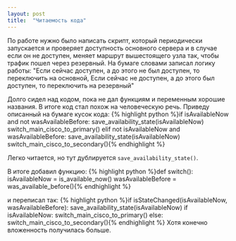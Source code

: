 ```yaml
---
layout: post
title:  "Читаемость кода"
---
```

По работе нужно было написать скрипт, который периодически запускается и проверяет доступность основного сервера и в случае если он не доступен, меняет маршрут вышестоящего узла так, чтобы трафик пошел через резервный.
На бумаге словами записал логику работы:
"Если сейчас доступен, а до этого не был доступен, то переключить на основной,
Если сейчас не доступен, а до этого был доступен, то переключить на резервный"

Долго сидел над кодом, пока не дал функциям и переменным хорошие названия.
В итоге код стал похож на человеческую речь. Приведу описанный на бумаге кусок кода:
{% highlight python %}if isAvailableNow and not wasAvailableBefore:
    save_availability_state(isAvailableNow)
    switch_main_cisco_to_primary()
elif not isAvailableNow and wasAvailableBefore:
    save_availability_state(isAvailableNow)
    switch_main_cisco_to_secondary(){% endhighlight %}

Легко читается, но тут дублируется ```save_availability_state()```.

В итоге добавил функцию:
{% highlight python %}def switch():
    isAvailableNow = is_available_now()
    wasAvailableBefore = was_available_before(){% endhighlight %}

и переписал так:
{% highlight python %}if isStateChanged(isAvailableNow, wasAvailableBefore):
    save_availability_state(isAvailableNow)
    if isAvailableNow:
        switch_main_cisco_to_primary()
    else:
        switch_main_cisco_to_secondary(){% endhighlight %}
Хотя конечно вложенность получилась больше.
